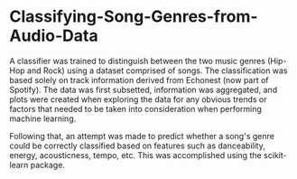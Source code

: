 # Classifying-Song-Genres-from-Audio-Data

A classifier was trained to distinguish between the two music genres (Hip-Hop and Rock) using a dataset comprised of songs. The classification was based solely on track information derived from Echonest (now part of Spotify). The data was first subsetted, information was aggregated, and plots were created when exploring the data for any obvious trends or factors that needed to be taken into consideration when performing machine learning.

Following that, an attempt was made to predict whether a song's genre could be correctly classified based on features such as danceability, energy, acousticness, tempo, etc. This was accomplished using the scikit-learn package.
